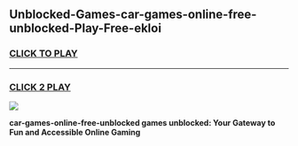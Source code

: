 
## Unblocked-Games-car-games-online-free-unblocked-Play-Free-ekloi
<h3>
<a href="https://premium76.site?title=car-games-online-free-unblocked&ref=12A">CLICK TO PLAY</a></h3>
<hr>

<h3>
<a href="https://premium76.site?title=car-games-online-free-unblocked&ref=12A">CLICK 2 PLAY</a>
  
</h3>

<a href="https://premium76.site?title=car-games-online-free-unblocked&ref=12A"><img src="https://clearcache.store/games.png"></a>


**car-games-online-free-unblocked games unblocked: Your Gateway to Fun and Accessible Online Gaming**
